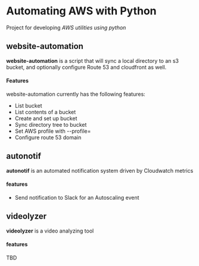 # Automating AWS with Python

Project for developing  *AWS utilities using python*

## website-automation

**website-automation** is a script that will sync a local directory to an s3 bucket, and optionally configure Route 53 and cloudfront as well.

#### Features

website-automation currently has the following features:

- List bucket
- List contents of a bucket
- Create and set up bucket
- Sync directory tree to bucket
- Set AWS profile with --profile=<profileName>
- Configure route 53 domain

## autonotif

**autonotif** is an automated notification system driven by Cloudwatch metrics

#### features

 - Send notification to Slack for an Autoscaling event

## videolyzer

**videolyzer** is a video analyzing tool

#### features

TBD
